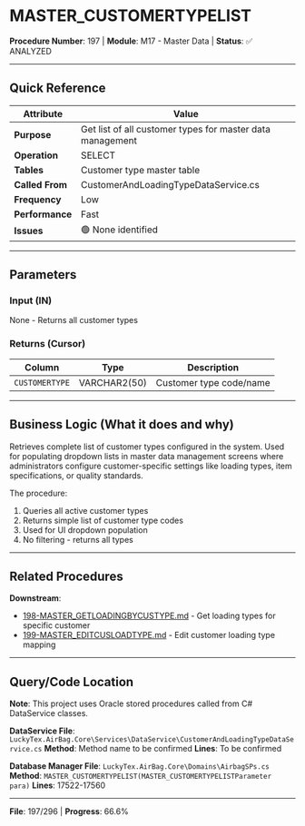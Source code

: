 # MASTER_CUSTOMERTYPELIST

**Procedure Number**: 197 | **Module**: M17 - Master Data | **Status**: ✅ ANALYZED

---

## Quick Reference

| Attribute | Value |
|-----------|-------|
| **Purpose** | Get list of all customer types for master data management |
| **Operation** | SELECT |
| **Tables** | Customer type master table |
| **Called From** | CustomerAndLoadingTypeDataService.cs |
| **Frequency** | Low |
| **Performance** | Fast |
| **Issues** | 🟢 None identified |

---

## Parameters

### Input (IN)

None - Returns all customer types

### Returns (Cursor)

| Column | Type | Description |
|--------|------|-------------|
| `CUSTOMERTYPE` | VARCHAR2(50) | Customer type code/name |

---

## Business Logic (What it does and why)

Retrieves complete list of customer types configured in the system. Used for populating dropdown lists in master data management screens where administrators configure customer-specific settings like loading types, item specifications, or quality standards.

The procedure:
1. Queries all active customer types
2. Returns simple list of customer type codes
3. Used for UI dropdown population
4. No filtering - returns all types

---

## Related Procedures

**Downstream**:
- [198-MASTER_GETLOADINGBYCUSTYPE.md](./198-MASTER_GETLOADINGBYCUSTYPE.md) - Get loading types for specific customer
- [199-MASTER_EDITCUSLOADTYPE.md](./199-MASTER_EDITCUSLOADTYPE.md) - Edit customer loading type mapping

---

## Query/Code Location

**Note**: This project uses Oracle stored procedures called from C# DataService classes.

**DataService File**: `LuckyTex.AirBag.Core\Services\DataService\CustomerAndLoadingTypeDataService.cs`
**Method**: Method name to be confirmed
**Lines**: To be confirmed

**Database Manager File**: `LuckyTex.AirBag.Core\Domains\AirbagSPs.cs`
**Method**: `MASTER_CUSTOMERTYPELIST(MASTER_CUSTOMERTYPELISTParameter para)`
**Lines**: 17522-17560

---

**File**: 197/296 | **Progress**: 66.6%
